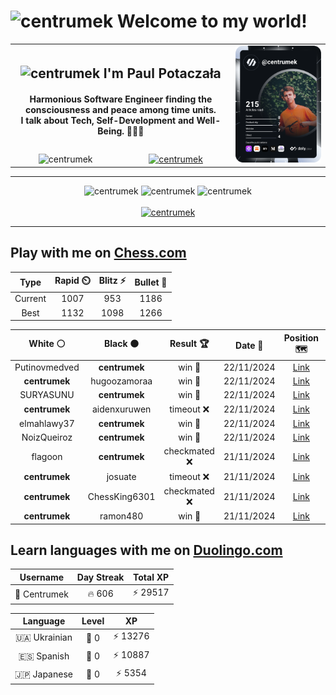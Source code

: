<h1>
  <img
    src="https://emojis.slackmojis.com/emojis/images/1531849430/4246/blob-sunglasses.gif"
    width="30"
    alt="centrumek"
  />
  Welcome to my world!
</h1>

<table>
  <tbody>
    <tr>
      <td align="center" width="70%" colspan="2">
        <h2>
          <img
            src="https://raw.githubusercontent.com/MartinHeinz/MartinHeinz/master/wave.gif"
            width="30px"
            alt="centrumek"
          />
          I'm Paul Potaczała
        </h2>
        <h4>
          Harmonious Software Engineer finding the consciousness and peace among time units.
          <br/>
          I talk about Tech, Self-Development and Well-Being. 🌿🧘🚀
        </h4>
      </td>
      <td width="30%" rowspan="2">
        <a href="https://app.daily.dev/centrumek">
          <img
            src="./devcard.svg"
            alt="centrumek"
          />
        </a>
      </td>
    </tr>
    <tr align="center">
      <td>
        <img
          src="https://komarev.com/ghpvc/?username=centrumek&label=visitors&color=0e75b6&style=flat"
          alt="centrumek"
        >
      </td>
      <td>
        <a href="https://stackoverflow.com/users/14496012/centrumek">
          <img
            src="https://stackoverflow.com/users/flair/14496012.png?theme=dark"
            alt="centrumek"
          >
        </a>
      </td>
    </tr>
  </tbody>
</table>

---
<div align="center">
  <img 
    src="https://github-readme-stats.vercel.app/api?username=centrumek&show_icons=true&count_private=true&theme=dark&hide_border=true&hide=issues,contribs&bg_color=00000000"
    alt="centrumek"
  />
  <img
    src="https://github-readme-stats.vercel.app/api/top-langs/?username=centrumek&layout=compact&hide_border=true&theme=dark&bg_color=00000000&langs_count=6&exclude_repo=air-statistic-app"
    alt="centrumek"
  />
  <img 
    src="https://github-readme-streak-stats.herokuapp.com?user=centrumek&theme=dark&hide_border=true&background=FFFFFF00"
    alt="centrumek"
  />
  <br/>
  <br/>
  <a href="https://www.buymeacoffee.com/centrumek">
    <img
      src="https://cdn.buymeacoffee.com/buttons/v2/default-orange.png"
      height="50"
      width="210"
      alt="centrumek"
    />
  </a>
</div>

---

## Play with me on [Chess.com](https://www.chess.com/member/centrumek)

<div align="center">
<!--START_SECTION:chessStats-->
<!-- Automatically generated with https://github.com/Balastrong/chess-stats-action -->

| Type | Rapid ⏲️ | Blitz ⚡ | Bullet 🔫 |
|:---:|:---:|:---:|:---:|
| Current | 1007 | 953 | 1186 |
| Best | 1132 | 1098 | 1266 |

| White ⚪ | Black ⚫ | Result 🏆 | Date 📅 | Position 🗺️ | Type 🕕 |
|:---:|:---:|:---:|:---:|:---:|:---:|
| Putinovmedved | **centrumek** | win 🥇 | 22/11/2024 | <a href="http://www.ee.unb.ca/cgi-bin/tervo/fen.pl?select=8/pp4kp/2b5/2P5/8/8/P4K1P/4r1q1 w - -">Link</a> | Bullet |
| **centrumek** | hugoozamoraa | win 🥇 | 22/11/2024 | <a href="http://www.ee.unb.ca/cgi-bin/tervo/fen.pl?select=1k5B/2p4p/p1p5/8/4P3/1P3P2/P6R/3K4 b - -">Link</a> | Bullet |
| SURYASUNU | **centrumek** | win 🥇 | 22/11/2024 | <a href="http://www.ee.unb.ca/cgi-bin/tervo/fen.pl?select=3k4/pp4r1/2p3P1/8/5PB1/6K1/PP6/8 w - -">Link</a> | Bullet |
| **centrumek** | aidenxuruwen | timeout ❌ | 22/11/2024 | <a href="http://www.ee.unb.ca/cgi-bin/tervo/fen.pl?select=r7/6Pk/pp6/2b5/3n4/8/b6K/1q6 w - -">Link</a> | Bullet |
| elmahlawy37 | **centrumek** | win 🥇 | 22/11/2024 | <a href="http://www.ee.unb.ca/cgi-bin/tervo/fen.pl?select=2kq1r2/8/2n2N1B/4p2P/P2pQ3/1P1P2P1/3b1P2/5RK1 w - -">Link</a> | Bullet |
| NoizQueiroz | **centrumek** | win 🥇 | 22/11/2024 | <a href="http://www.ee.unb.ca/cgi-bin/tervo/fen.pl?select=8/4k3/4p3/4P2p/8/3BPK1P/4q3/8 w - -">Link</a> | Bullet |
| flagoon | **centrumek** | checkmated ❌ | 21/11/2024 | <a href="http://www.ee.unb.ca/cgi-bin/tervo/fen.pl?select=3k1R2/8/2pK4/1p6/1Pr5/6P1/P7/8 b - - 3 46">Link</a> | Daily |
| **centrumek** | josuate | timeout ❌ | 21/11/2024 | <a href="http://www.ee.unb.ca/cgi-bin/tervo/fen.pl?select=2QR4/p7/5k1p/8/P1B4P/1P1K2n1/8/8 w - -">Link</a> | Bullet |
| **centrumek** | ChessKing6301 | checkmated ❌ | 21/11/2024 | <a href="http://www.ee.unb.ca/cgi-bin/tervo/fen.pl?select=6k1/pppn2p1/7p/2b1p3/4P3/1P5P/PBP3P1/3R1BqK w - -">Link</a> | Bullet |
| **centrumek** | ramon480 | win 🥇 | 21/11/2024 | <a href="http://www.ee.unb.ca/cgi-bin/tervo/fen.pl?select=r3k2r/3b1p2/3Kp1pp/q7/2p5/2N2P2/6PP/1R6 b kq -">Link</a> | Bullet |

<!--END_SECTION:chessStats-->
</div>

## Learn languages with me on [Duolingo.com](https://www.duolingo.com/profile/Centrumek)

<div align="center">
<!--START_SECTION:duolingoStats-->
<!-- Automatically generated with https://github.com/centrumek/duolingo-readme-stats-->

| Username | Day Streak | Total XP |
|:---:|:---:|:---:|
| 👤 Centrumek | 🔥 606 | ⚡ 29517 |

| Language | Level | XP |
|:---:|:---:|:---:|
| 🇺🇦 Ukrainian | 👑 0 | ⚡ 13276 |
| 🇪🇸 Spanish | 👑 0 | ⚡ 10887 |
| 🇯🇵 Japanese | 👑 0 | ⚡ 5354 |

<!--END_SECTION:duolingoStats-->
</div>
<!--
**centrumek/centrumek** is a ✨ _special_ ✨ repository because its `README.md` (this file) appears on your GitHub profile.

Here are some ideas to get you started:

- 🔭 I’m currently working on ...
- 🌱 I’m currently learning ...
- 👯 I’m looking to collaborate on ...
- 🤔 I’m looking for help with ...
- 💬 Ask me about ...
- 📫 How to reach me: ...
- 😄 Pronouns: ...
- ⚡ Fun fact: ...
-->
